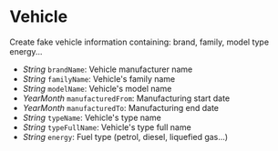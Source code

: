 # Vehicle

Create fake vehicle information containing: brand, family, model type energy...

 - *String* `brandName`: Vehicle manufacturer name
 - *String* `familyName`: Vehicle's family name
 - *String* `modelName`: Vehicle's model name
 - *YearMonth* `manufacturedFrom`: Manufacturing start date
 - *YearMonth* `manufacturedTo`: Manufacturing end date
 - *String* `typeName`: Vehicle's type name
 - *String* `typeFullName`: Vehicle's type full name
 - *String* `energy`: Fuel type (petrol, diesel, liquefied gas...)